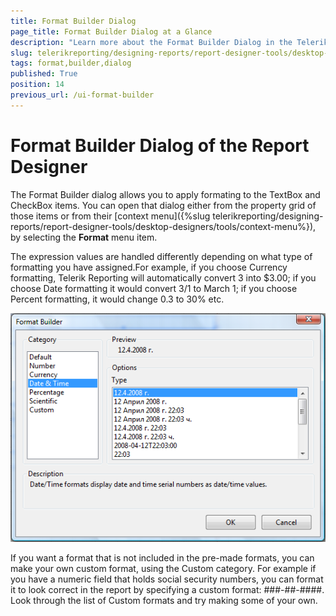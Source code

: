 ```yaml
---
title: Format Builder Dialog
page_title: Format Builder Dialog at a Glance
description: "Learn more about the Format Builder Dialog in the Telerik Reporting Desktop Designers, how to invoke it and how to select the proper formatting."
slug: telerikreporting/designing-reports/report-designer-tools/desktop-designers/tools/format-builder-dialog
tags: format,builder,dialog
published: True
position: 14
previous_url: /ui-format-builder
---
```


# Format Builder Dialog of the Report Designer

The Format Builder dialog allows you to apply formating to the TextBox and CheckBox items. You can open that dialog either from the property grid of those  items or from their [context menu]({%slug telerikreporting/designing-reports/report-designer-tools/desktop-designers/tools/context-menu%}), by selecting the __Format__ menu item.

The expression values are handled differently depending on what type of formatting you have assigned.For example, if you choose Currency formatting, Telerik Reporting will automatically  convert 3 into $3.00; if you choose Date formatting it would convert 3/1 to March 1; if you choose Percent formatting, it would change 0.3 to 30% etc.

![Format Builder Dialog of the Report Designer with Date and Time options selected](images/UI015.png)

If you want a format that is not included in the pre-made formats, you can make  your own custom format, using the Custom category. For example if you have a numeric field that holds social security numbers, you can format it to look correct in the report by specifying a custom format: ###-##-####. Look through the list of Custom formats and try making some of your own.
